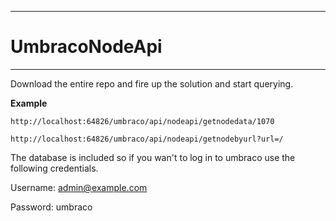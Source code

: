 ***
# UmbracoNodeApi
***

Download the entire repo and fire up the solution and start querying.

**Example**

`http://localhost:64826/umbraco/api/nodeapi/getnodedata/1070`

`http://localhost:64826/umbraco/api/nodeapi/getnodebyurl?url=/`

The database is included so if you wan't to log in to umbraco use the following credentials.

Username: admin@example.com

Password: umbraco
